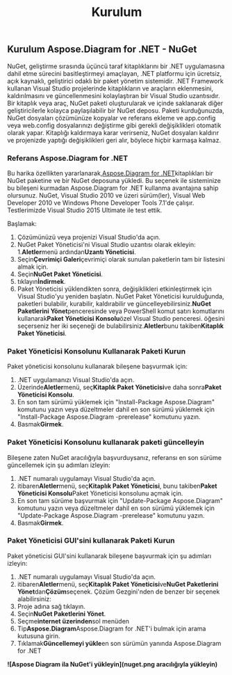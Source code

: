 ﻿---
title: Kurulum
type: docs
weight: 40
url: /tr/net/installation/
description: Bu sayfada, Aspose.Diagram kitaplığıyla yeni visio'in nasıl oluşturulacağı açıklanmaktadır.
---
## **Kurulum Aspose.Diagram for .NET - NuGet**
NuGet, geliştirme sırasında üçüncü taraf kitaplıklarını bir .NET uygulamasına dahil etme sürecini basitleştirmeyi amaçlayan, .NET platformu için ücretsiz, açık kaynaklı, geliştirici odaklı bir paket yönetim sistemidir. .NET Framework kullanan Visual Studio projelerinde kitaplıkların ve araçların eklenmesini, kaldırılmasını ve güncellenmesini kolaylaştıran bir Visual Studio uzantısıdır. Bir kitaplık veya araç, NuGet paketi oluşturularak ve içinde saklanarak diğer geliştiricilerle kolayca paylaşılabilir bir NuGet deposu. Paketi kurduğunuzda, NuGet dosyaları çözümünüze kopyalar ve referans ekleme ve app.config veya web.config dosyalarınızı değiştirme gibi gerekli değişiklikleri otomatik olarak yapar. Kitaplığı kaldırmaya karar verirseniz, NuGet dosyaları kaldırır ve projenizde yaptığı değişiklikleri geri alır, böylece hiçbir karmaşa kalmaz.
### **Referans Aspose.Diagram for .NET**
Bu harika özellikten yararlanarak,[Aspose.Diagram for .NET](https://www.nuget.org/packages/Aspose.Diagram)kitaplıkları bir NuGet paketine ve bir NuGet deposuna yükledi. Bu seçenek ile sisteminize bu bileşeni kurmadan Aspose.Diagram for .NET kullanma avantajına sahip olursunuz. NuGet, Visual Studio 2010 ve üzeri sürüm(ler), Visual Web Developer 2010 ve Windows Phone Developer Tools 7.1'de çalışır. Testlerimizde Visual Studio 2015 Ultimate ile test ettik.

Başlamak:

1. Çözümünüzü veya projenizi Visual Studio'da açın.
1. NuGet Paket Yöneticisi'ni Visual Studio uzantısı olarak ekleyin:
 1.**Aletler**menü ardından**Uzantı Yöneticisi**.
 1. Seçin**Çevrimiçi Galeri**çevrimiçi olarak sunulan paketlerin tam bir listesini almak için.
 1. Seçin**NuGet Paket Yöneticisi**.
 1. tıklayın**İndirmek**.
 1. Paket Yöneticisi yüklendikten sonra, değişiklikleri etkinleştirmek için Visual Studio'yu yeniden başlatın.
NuGet Paket Yöneticisi kurulduğunda, paketleri bulabilir, kurabilir, kaldırabilir ve güncelleyebilirsiniz.**NuGet Paketlerini Yönet**penceresinde veya PowerShell komut satırı komutlarını kullanarak**Paket Yöneticisi Konsolu**özel Visual Studio penceresi. öğesini seçerseniz her iki seçeneği de bulabilirsiniz.**Aletler**bunu takiben**Kitaplık Paket Yöneticisi**.
### **Paket Yöneticisi Konsolunu Kullanarak Paketi Kurun**
Paket yöneticisi konsolunu kullanarak bileşene başvurmak için:

1. .NET uygulamanızı Visual Studio'da açın.
1. Üzerinde**Aletler**menü, seç**Kitaplık Paket Yöneticisi**ve daha sonra**Paket Yöneticisi Konsolu**.
1. En son tam sürümü yüklemek için "Install-Package Aspose.Diagram" komutunu yazın veya düzeltmeler dahil en son sürümü yüklemek için "Install-Package Aspose.Diagram -prerelease" komutunu yazın.
1. Basmak**Girmek**.
### **Paket Yöneticisi Konsolunu kullanarak paketi güncelleyin**
Bileşene zaten NuGet aracılığıyla başvurduysanız, referansı en son sürüme güncellemek için şu adımları izleyin:

1. .NET numaralı uygulamayı Visual Studio'da açın.
1. itibaren**Aletler**menü, seç**Kitaplık Paket Yöneticisi**, bunu takiben**Paket Yöneticisi Konsolu**Paket Yöneticisi konsolunu açmak için.
1. En son tam sürüme başvurmak için "Update-Package Aspose.Diagram" komutunu yazın veya düzeltmeler dahil en son sürümü yüklemek için "Update-Package Aspose.Diagram -prerelease" komutunu yazın.
1. Basmak**Girmek**.
### **Paket Yöneticisi GUI'sini kullanarak Paketi Kurun**
Paket yöneticisi GUI'sini kullanarak bileşene başvurmak için şu adımları izleyin:

1. .NET numaralı uygulamayı Visual Studio'da açın.
1. itibaren**Aletler**menü, seç**Kitaplık Paket Yöneticisi**ve**NuGet Paketlerini Yönet**dan**Çözüm**seçenek.
 Çözüm Gezgini'nden de benzer bir seçenek alabilirsiniz:
 1. Proje adına sağ tıklayın.
 1. Seçin**NuGet Paketlerini Yönet**.
1. Seçme**internet üzerinden**sol menüden
1. Tip**Aspose.Diagram**Aspose.Diagram for .NET'i bulmak için arama kutusuna girin.
1. Tıklamak**Güncellemeyi yükle**en son sürümün yanında Aspose.Diagram for .NET

**![Aspose Diagram ila NuGet'i yükleyin](nuget.png aracılığıyla yükleyin)**
